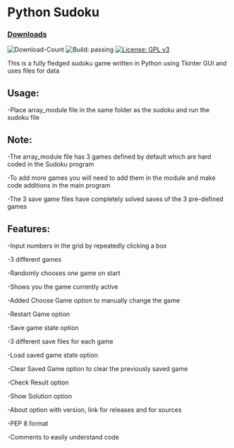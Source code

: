 # Python Sudoku

### [Downloads](https://github.com/VarunS2002/Python-Sudoku/releases)
![Download-Count](https://img.shields.io/github/downloads/VarunS2002/Python-Sudoku/total?color=brightgreen)
![Build: passing](https://img.shields.io/badge/build-passing-brightgreen)
[![License: GPL v3](https://img.shields.io/badge/License-GPLv3-blue.svg)](https://www.gnu.org/licenses/gpl-3.0)

This is a fully fledged sudoku game written in Python using Tkinter GUI and uses files for data

## Usage:

-Place array_module file in the same folder as the sudoku and run the sudoku file

## Note:

-The array_module file has 3 games defined by default which are hard coded in the Sudoku program

-To add more games you will need to add them in the module and make code additions in the main program

-The 3 save game files have completely solved saves of the 3 pre-defined games 

## Features:

-Input numbers in the grid by repeatedly clicking a box

-3 different games

-Randomly chooses one game on start

-Shows you the game currently active

-Added Choose Game option to manually change the game

-Restart Game option

-Save game state option

-3 different save files for each game

-Load saved game state option

-Clear Saved Game option to clear the previously saved game

-Check Result option

-Show Solution option

-About option with version, link for releases and for sources

-PEP 8 format

-Comments to easily understand code
